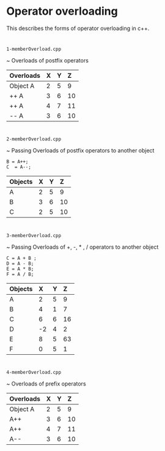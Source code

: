 
# Operator overloading 

This describes the forms of operator overloading in c++.

#

`1-memberOverload.cpp`

~ Overloads of postfix operators

| Overloads | X | Y | Z |
|:----------|:----------|:----------|:----------|
| Object A  | 2 | 5 | 9 |
|++ A | 3 | 6 | 10 |
|++ A | 4 | 7 | 11 |
|-- A | 3 | 6 | 10 |

#

`2-memberOverload.cpp`

~ Passing Overloads of postfix operators to another object

```
B = A++;
C  = A--;
```

| Objects | X | Y | Z |
|:----------|:----------|:----------|:----------|
| A  | 2 | 5 | 9 |
| B | 3 | 6 | 10 |
| C | 2 | 5 | 10 |

#

`3-memberOverload.cpp`

~ Passing Overloads of +, -, * , / operators to another object

```
C = A + B ;
D = A - B;
E = A * B;
F = A / B;
```

| Objects | X | Y | Z |
|:----------|:----------|:----------|:----------|
| A  | 2 | 5 | 9 |
| B | 4 | 1 | 7 |
| C | 6 | 6 | 16 |
| D | -2 | 4 | 2 |
| E | 8 | 5 | 63 |
| F | 0| 5 | 1|

#

`4-memberOverload.cpp`

~ Overloads of prefix operators

| Overloads | X | Y | Z |
|:----------|:----------|:----------|:----------|
| Object A  | 2 | 5 | 9 |
|A++ | 3 | 6 | 10 |
|A++ | 4 | 7 | 11 |
|A-- | 3 | 6 | 10 |

#

